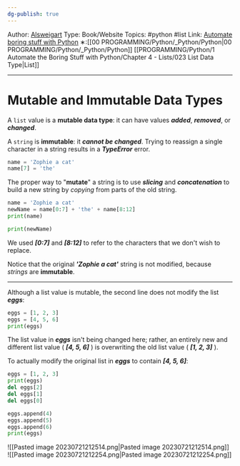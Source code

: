 ```yaml
---
dg-publish: true
---
```

Author: [Alsweigart](https://alsweigart.com/)
Type: Book/Website
Topics: #python #list 
Link: [Automate boring stuff with Python](https://automatetheboringstuff.com/)
∗:[[00 PROGRAMMING/Python/_Python/Python\|00 PROGRAMMING/Python/_Python/Python]] [[PROGRAMMING/Python/1 Automate the Boring Stuff with Python/Chapter 4 - Lists/023 List Data Type\|List]] 

---
# Mutable and Immutable Data Types

A `list` value is a __mutable data type__: it can have values ___added___, ___removed___, or ___changed___.

A `string` is __immutable__: it ___cannot be changed___. 
Trying to reassign a single character in a string results in a ___TypeError___ error.

```python
name = 'Zophie a cat'
name[7] = 'the'
```

The proper way to "__mutate__" a string is to use ___slicing___ and ___concatenation___ to build a new string by _copying_ from parts of the old string.
```python
name = 'Zophie a cat'
newName = name[0:7] + 'the' + name[8:12]
print(name)

print(newName)
```
We used ___[0:7]___ and ___[8:12]___ to refer to the characters that we don't wish to replace.

Notice that the original ___'Zophie a cat'___ string is not modified, because _strings_ are __immutable__.

---

Although a list value is mutable, the second line does not modify the list ___eggs___:
```python
eggs = [1, 2, 3]
eggs = [4, 5, 6]
print(eggs)
```
The list value in ___eggs___ isn't being changed here; rather, an entirely new and different list value ( ___[4, 5, 6]___ ) is overwriting the old list value ( ___[1, 2, 3]___ ).

To actually modify the original list in ___eggs___ to contain ___[4, 5, 6]___:
```python
eggs = [1, 2, 3]
print(eggs)
del eggs[2]
del eggs[1]
del eggs[0]

eggs.append(4)
eggs.append(5)
eggs.append(6)
print(eggs)
```

![[Pasted image 20230721212514.png\|Pasted image 20230721212514.png]]
![[Pasted image 20230721212254.png\|Pasted image 20230721212254.png]]

